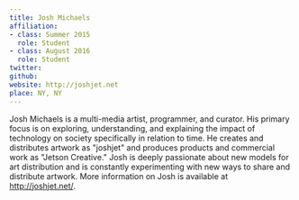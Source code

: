 ```yaml
---
title: Josh Michaels
affiliation:
- class: Summer 2015
  role: Student
- class: August 2016
  role: Student
twitter: 
github: 
website: http://joshjet.net
place: NY, NY
---
```

Josh Michaels is a multi-media artist, programmer, and curator. His primary focus is on exploring, understanding, and explaining the impact of technology on society specifically in relation to time. He creates and distributes artwork as "joshjet" and produces products and commercial work as "Jetson Creative." Josh is deeply passionate about new models for art distribution and is constantly experimenting with new ways to share and distribute artwork. More information on Josh is available at http://joshjet.net/. 